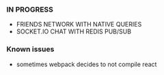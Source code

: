 ### IN PROGRESS
- FRIENDS NETWORK WITH NATIVE QUERIES
- SOCKET.IO CHAT WITH REDIS PUB/SUB
### Known issues 
- sometimes webpack decides to not compile react
